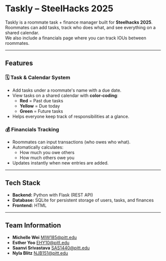 # Taskly – SteelHacks 2025

Taskly is a roommate task + finance manager built for **Steelhacks 2025**.  
Roommates can add tasks, track who does what, and see everything on a shared calendar.  
We also include a financials page where you can track IOUs between roommates.

---

## Features

### 🗓 Task & Calendar System
- Add tasks under a roommate's name with a due date.
- View tasks on a shared calendar with **color-coding**:
  - **Red** = Past due tasks  
  - **Yellow** = Due today  
  - **Green** = Future tasks
- Helps everyone keep track of responsibilities at a glance.

### 💰 Financials Tracking
- Roommates can input transactions (who owes who what).
- Automatically calculates:
  - How much you owe others
  - How much others owe you
- Updates instantly when new entries are added.

---

## Tech Stack

- **Backend:** Python with Flask (REST API)
- **Database:** SQLite for persistent storage of users, tasks, and finances
- **Frontend:** HTML 

---

## Team Information

- **Michelle Wei** MIW185@pitt.edu
- **Esther Yoo** EHY10@pitt.edu
- **Saanvi Srivastava** SAS1440@pitt.edu
- **Nyla Blitz** NJB151@pitt.edu









